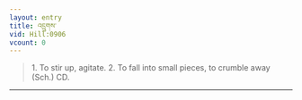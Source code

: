 ```yaml
---
layout: entry
title: འདྲུགས་
vid: Hill:0906
vcount: 0
---
```

> 1\. To stir up, agitate\. 2\. To fall into small pieces, to crumble away (Sch\.) CD\.


---

